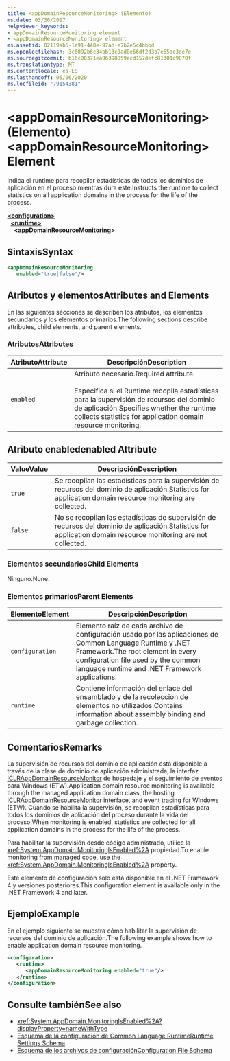 ```yaml
---
title: <appDomainResourceMonitoring> (Elemento)
ms.date: 03/30/2017
helpviewer_keywords:
- appDomainResourceMonitoring element
- <appDomainResourceMonitoring> element
ms.assetid: 02119ab6-1e91-448e-97ad-e7b2e5c4bbbd
ms.openlocfilehash: 3c6092b6c34bb13c0ad0e66df2d3b7e65ac3de7e
ms.sourcegitcommit: b16c00371ea06398859ecd157defc81301c9070f
ms.translationtype: MT
ms.contentlocale: es-ES
ms.lasthandoff: 06/06/2020
ms.locfileid: "79154381"
---
```

# <a name="appdomainresourcemonitoring-element"></a><span data-ttu-id="7ee5d-102">\<appDomainResourceMonitoring> (Elemento)</span><span class="sxs-lookup"><span data-stu-id="7ee5d-102">\<appDomainResourceMonitoring> Element</span></span>
<span data-ttu-id="7ee5d-103">Indica el runtime para recopilar estadísticas de todos los dominios de aplicación en el proceso mientras dura este.</span><span class="sxs-lookup"><span data-stu-id="7ee5d-103">Instructs the runtime to collect statistics on all application domains in the process for the life of the process.</span></span>  
  
[**\<configuration>**](../configuration-element.md)\
&nbsp;&nbsp;[**\<runtime>**](runtime-element.md)\
&nbsp;&nbsp;&nbsp;&nbsp;**\<appDomainResourceMonitoring>**  
  
## <a name="syntax"></a><span data-ttu-id="7ee5d-104">Sintaxis</span><span class="sxs-lookup"><span data-stu-id="7ee5d-104">Syntax</span></span>  
  
```xml  
<appDomainResourceMonitoring
   enabled="true|false"/>  
```  
  
## <a name="attributes-and-elements"></a><span data-ttu-id="7ee5d-105">Atributos y elementos</span><span class="sxs-lookup"><span data-stu-id="7ee5d-105">Attributes and Elements</span></span>  
 <span data-ttu-id="7ee5d-106">En las siguientes secciones se describen los atributos, los elementos secundarios y los elementos primarios.</span><span class="sxs-lookup"><span data-stu-id="7ee5d-106">The following sections describe attributes, child elements, and parent elements.</span></span>  
  
### <a name="attributes"></a><span data-ttu-id="7ee5d-107">Atributos</span><span class="sxs-lookup"><span data-stu-id="7ee5d-107">Attributes</span></span>  
  
|<span data-ttu-id="7ee5d-108">Atributo</span><span class="sxs-lookup"><span data-stu-id="7ee5d-108">Attribute</span></span>|<span data-ttu-id="7ee5d-109">Descripción</span><span class="sxs-lookup"><span data-stu-id="7ee5d-109">Description</span></span>|  
|---------------|-----------------|  
|`enabled`|<span data-ttu-id="7ee5d-110">Atributo necesario.</span><span class="sxs-lookup"><span data-stu-id="7ee5d-110">Required attribute.</span></span><br /><br /> <span data-ttu-id="7ee5d-111">Especifica si el Runtime recopila estadísticas para la supervisión de recursos del dominio de aplicación.</span><span class="sxs-lookup"><span data-stu-id="7ee5d-111">Specifies whether the runtime collects statistics for application domain resource monitoring.</span></span>|  
  
## <a name="enabled-attribute"></a><span data-ttu-id="7ee5d-112">Atributo enabled</span><span class="sxs-lookup"><span data-stu-id="7ee5d-112">enabled Attribute</span></span>  
  
|<span data-ttu-id="7ee5d-113">Value</span><span class="sxs-lookup"><span data-stu-id="7ee5d-113">Value</span></span>|<span data-ttu-id="7ee5d-114">Descripción</span><span class="sxs-lookup"><span data-stu-id="7ee5d-114">Description</span></span>|  
|-----------|-----------------|  
|`true`|<span data-ttu-id="7ee5d-115">Se recopilan las estadísticas para la supervisión de recursos del dominio de aplicación.</span><span class="sxs-lookup"><span data-stu-id="7ee5d-115">Statistics for application domain resource monitoring are collected.</span></span>|  
|`false`|<span data-ttu-id="7ee5d-116">No se recopilan las estadísticas de supervisión de recursos del dominio de aplicación.</span><span class="sxs-lookup"><span data-stu-id="7ee5d-116">Statistics for application domain resource monitoring are not collected.</span></span>|  
  
### <a name="child-elements"></a><span data-ttu-id="7ee5d-117">Elementos secundarios</span><span class="sxs-lookup"><span data-stu-id="7ee5d-117">Child Elements</span></span>  
 <span data-ttu-id="7ee5d-118">Ninguno.</span><span class="sxs-lookup"><span data-stu-id="7ee5d-118">None.</span></span>  
  
### <a name="parent-elements"></a><span data-ttu-id="7ee5d-119">Elementos primarios</span><span class="sxs-lookup"><span data-stu-id="7ee5d-119">Parent Elements</span></span>  
  
|<span data-ttu-id="7ee5d-120">Elemento</span><span class="sxs-lookup"><span data-stu-id="7ee5d-120">Element</span></span>|<span data-ttu-id="7ee5d-121">Descripción</span><span class="sxs-lookup"><span data-stu-id="7ee5d-121">Description</span></span>|  
|-------------|-----------------|  
|`configuration`|<span data-ttu-id="7ee5d-122">Elemento raíz de cada archivo de configuración usado por las aplicaciones de Common Language Runtime y .NET Framework.</span><span class="sxs-lookup"><span data-stu-id="7ee5d-122">The root element in every configuration file used by the common language runtime and .NET Framework applications.</span></span>|  
|`runtime`|<span data-ttu-id="7ee5d-123">Contiene información del enlace del ensamblado y de la recolección de elementos no utilizados.</span><span class="sxs-lookup"><span data-stu-id="7ee5d-123">Contains information about assembly binding and garbage collection.</span></span>|  
  
## <a name="remarks"></a><span data-ttu-id="7ee5d-124">Comentarios</span><span class="sxs-lookup"><span data-stu-id="7ee5d-124">Remarks</span></span>  
 <span data-ttu-id="7ee5d-125">La supervisión de recursos del dominio de aplicación está disponible a través de la clase de dominio de aplicación administrada, la interfaz [ICLRAppDomainResourceMonitor](../../../unmanaged-api/hosting/iclrappdomainresourcemonitor-interface.md) de hospedaje y el seguimiento de eventos para Windows (ETW).</span><span class="sxs-lookup"><span data-stu-id="7ee5d-125">Application domain resource monitoring is available through the managed application domain class, the hosting [ICLRAppDomainResourceMonitor](../../../unmanaged-api/hosting/iclrappdomainresourcemonitor-interface.md) interface, and event tracing for Windows (ETW).</span></span> <span data-ttu-id="7ee5d-126">Cuando se habilita la supervisión, se recopilan estadísticas para todos los dominios de aplicación del proceso durante la vida del proceso.</span><span class="sxs-lookup"><span data-stu-id="7ee5d-126">When monitoring is enabled, statistics are collected for all application domains in the process for the life of the process.</span></span>  
  
 <span data-ttu-id="7ee5d-127">Para habilitar la supervisión desde código administrado, utilice la <xref:System.AppDomain.MonitoringIsEnabled%2A> propiedad.</span><span class="sxs-lookup"><span data-stu-id="7ee5d-127">To enable monitoring from managed code, use the <xref:System.AppDomain.MonitoringIsEnabled%2A> property.</span></span>  
  
 <span data-ttu-id="7ee5d-128">Este elemento de configuración solo está disponible en el .NET Framework 4 y versiones posteriores.</span><span class="sxs-lookup"><span data-stu-id="7ee5d-128">This configuration element is available only in the .NET Framework 4 and later.</span></span>  
  
## <a name="example"></a><span data-ttu-id="7ee5d-129">Ejemplo</span><span class="sxs-lookup"><span data-stu-id="7ee5d-129">Example</span></span>  
 <span data-ttu-id="7ee5d-130">En el ejemplo siguiente se muestra cómo habilitar la supervisión de recursos del dominio de aplicación.</span><span class="sxs-lookup"><span data-stu-id="7ee5d-130">The following example shows how to enable application domain resource monitoring.</span></span>  
  
```xml  
<configuration>  
   <runtime>  
      <appDomainResourceMonitoring enabled="true"/>  
   </runtime>  
</configuration>  
```  
  
## <a name="see-also"></a><span data-ttu-id="7ee5d-131">Consulte también</span><span class="sxs-lookup"><span data-stu-id="7ee5d-131">See also</span></span>

- <xref:System.AppDomain.MonitoringIsEnabled%2A?displayProperty=nameWithType>
- [<span data-ttu-id="7ee5d-132">Esquema de la configuración de Common Language Runtime</span><span class="sxs-lookup"><span data-stu-id="7ee5d-132">Runtime Settings Schema</span></span>](index.md)
- [<span data-ttu-id="7ee5d-133">Esquema de los archivos de configuración</span><span class="sxs-lookup"><span data-stu-id="7ee5d-133">Configuration File Schema</span></span>](../index.md)
